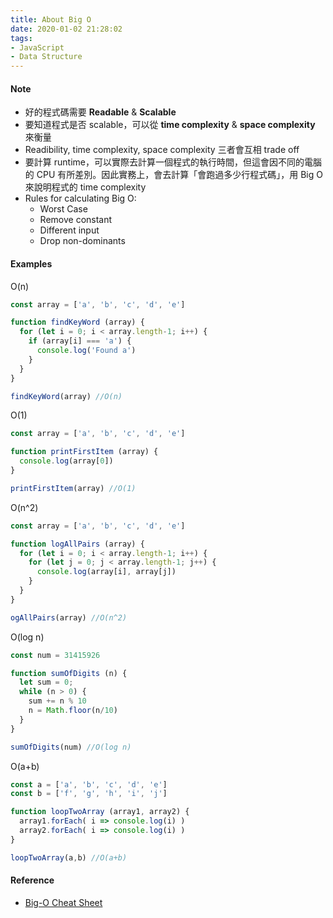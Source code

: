 ```yaml
---
title: About Big O
date: 2020-01-02 21:28:02
tags:
- JavaScript
- Data Structure
---
```


#### Note

* 好的程式碼需要 **Readable** & **Scalable**
* 要知道程式是否 scalable，可以從 **time complexity** & **space complexity** 來衡量
* Readibility, time complexity, space complexity 三者會互相 trade off
* 要計算 runtime，可以實際去計算一個程式的執行時間，但這會因不同的電腦的 CPU 有所差別。因此實務上，會去計算「會跑過多少行程式碼」，用 Big O 來說明程式的 time complexity
* Rules for calculating Big O:
    * Worst Case
    * Remove constant
    * Different input
    * Drop non-dominants

#### Examples

O(n)
```js
const array = ['a', 'b', 'c', 'd', 'e']

function findKeyWord (array) {
  for (let i = 0; i < array.length-1; i++) {
    if (array[i] === 'a') {
      console.log('Found a')
    }
  }
}

findKeyWord(array) //O(n)
```
O(1)
```js
const array = ['a', 'b', 'c', 'd', 'e']

function printFirstItem (array) {
  console.log(array[0])
}

printFirstItem(array) //O(1)
```
O(n^2)
```js
const array = ['a', 'b', 'c', 'd', 'e']

function logAllPairs (array) {
  for (let i = 0; i < array.length-1; i++) {
    for (let j = 0; j < array.length-1; j++) {
      console.log(array[i], array[j])
    }
  }
}

ogAllPairs(array) //O(n^2)
```
O(log n)
```js
const num = 31415926

function sumOfDigits (n) {
  let sum = 0;
  while (n > 0) {
    sum += n % 10
    n = Math.floor(n/10)
  }
}

sumOfDigits(num) //O(log n)
```
O(a+b)
```js
const a = ['a', 'b', 'c', 'd', 'e']
const b = ['f', 'g', 'h', 'i', 'j']

function loopTwoArray (array1, array2) {
  array1.forEach( i => console.log(i) )
  array2.forEach( i => console.log(i) )
}

loopTwoArray(a,b) //O(a+b)
```


#### Reference
* [Big-O Cheat Sheet](https://www.bigocheatsheet.com/)